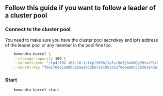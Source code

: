 ## Follow this guide if you want to follow a leader of a cluster pool

### Connect to the cluster pool
You need to make sure you have the cluster pool secretkey and ipfs address of the leader pool or any member in the pool fine too.
```bash
    kumandra-barrel \
    --storage-capacity 10G \
    --connect-peer "/ip4/192.168.10.1/tcp/9096/ipfs/QmZjSoXUQgJ9tutP1rXjjNYwTrRM9QPhmD9GHVjbtgWxEn" \
    --secret-key "f6e276d61ad6b382aa3072b67ab1992352f0e6e88c558363143a7cdc87e3c61b"
```

### Start
```bash
    kumandra-barrel start
```